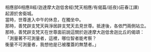 相應部6相應8經/迦達摩大迦低舍經(梵天相應/有偈篇/祇夜)(莊春江譯)  
起源於舍衛城。  
當時，世尊進入中午的休息，在獨坐中。  
那時，善梵辟支梵天與淨居辟支梵天去見世尊。抵達後，各依門兩側站立。  
那時，善梵辟支梵天在世尊面前說這關於迦達摩大迦低舍迦比丘的偈頌：  
「測量著不可測量者，這裡，哪位智者能考察？  
衡量不可測量者，我想他是已被覆蓋的無慧者。」  
  
  
